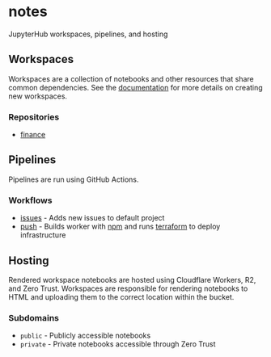 # notes

JupyterHub workspaces, pipelines, and hosting

## Workspaces

Workspaces are a collection of notebooks and other resources that share common dependencies. See the [documentation](./workspaces/README.md) for more details on creating new workspaces.

### Repositories

- [finance](https://github.com/cptchloroplast/finance)

## Pipelines

Pipelines are run using GitHub Actions. 

### Workflows

- [issues](.github/workflows/issues.yaml) - Adds new issues to default project
- [push](.github/workflows/push.yaml) - Builds worker with [npm](./package.json) and runs [terraform](./terraform/) to deploy infrastructure

## Hosting

Rendered workspace notebooks are hosted using Cloudflare Workers, R2, and Zero Trust. Workspaces are responsible for rendering notebooks to HTML and uploading them to the correct location within the bucket. 

### Subdomains

- `public` - Publicly accessible notebooks
- `private` - Private notebooks accessible through Zero Trust
